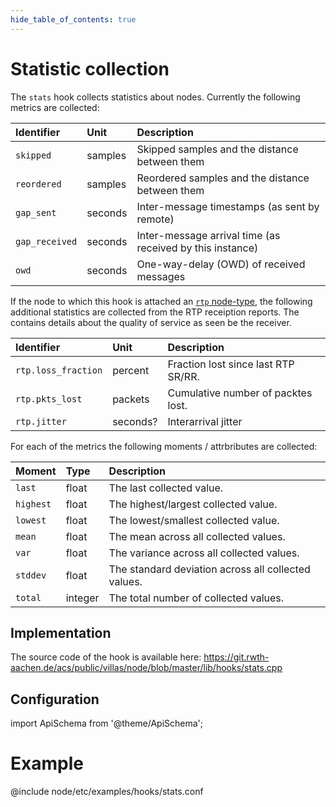 ```yaml
---
hide_table_of_contents: true
---
```


# Statistic collection

The `stats` hook collects statistics about nodes.
Currently the following metrics are collected:

| Identifier     | Unit    | Description                                               |
| :--            | :--     | :--                                                       |
| `skipped`      | samples | Skipped samples and the distance between them             |
| `reordered`    | samples | Reordered samples and the distance between them           |
| `gap_sent`     | seconds | Inter-message timestamps (as sent by remote)              |
| `gap_received` | seconds | Inter-message arrival time (as received by this instance) |
| `owd`          | seconds | One-way-delay (OWD) of received messages                  |


If the node to which this hook is attached an [`rtp` node-type](../nodes/rtp.md), the following additional statistics are collected from the RTP receiption reports.
The contains details about the quality of service as seen be the receiver.

| Identifier             | Unit    | Description                         |
| :--                    | :--     | :--                                 |
| `rtp.loss_fraction`    | percent | Fraction lost since last RTP SR/RR. |
| `rtp.pkts_lost`        | packets | Cumulative number of packtes lost.  |
| `rtp.jitter`           | seconds?| Interarrival jitter                 |


For each of the metrics the following moments / attrbributes are collected:

| Moment    | Type    | Description                                         |
|:--        |:--      |:--                                                  |
| `last`    | float   | The last collected value.                           |
| `highest` | float   | The highest/largest collected value.                |
| `lowest`  | float   | The lowest/smallest collected value.                |
| `mean`    | float   | The mean across all collected values.               |
| `var`     | float   | The variance across all collected values.           |
| `stddev`  | float   | The standard deviation across all collected values. |
| `total`   | integer | The total number of collected values.               |

## Implementation

The source code of the hook is available here:
https://git.rwth-aachen.de/acs/public/villas/node/blob/master/lib/hooks/stats.cpp


## Configuration

import ApiSchema from '@theme/ApiSchema';

<ApiSchema example pointer="#/components/schemas/stats" />

# Example

@include node/etc/examples/hooks/stats.conf
